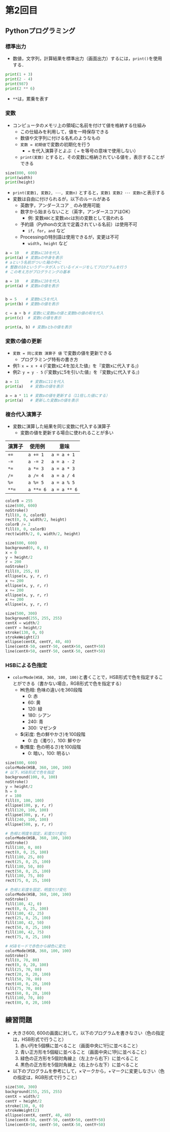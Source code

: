 # 第2回目
## Pythonプログラミング
### 標準出力

- 数値，文字列，計算結果を標準出力（画面出力）するには，```print()```を使用する．
```python
print(1 + 3)
print(2 - 4)
print(987)
print(2 ** 6)
```
- ```**```は，累乗を表す

### 変数
- コンピュータのメモリ上の領域に名前を付けて値を格納する仕組み
  - この仕組みを利用して，値を一時保存できる
  - 数値や文字列に付ける名札のようなもの
  - ```変数 = 初期値```で変数の初期化を行う
    - ```=``` を代入演算子とよぶ（ ```=``` を等号の意味で使用しない）
  - ```print(変数)``` とすると，その変数に格納されている値を，表示することができる
```python
size(800, 600)
print(width)
print(height)
```
 - ```print(変数1, 変数2, ･･･, 変数n)``` とすると，```変数1 変数2 ･･･ 変数n```と表示する
 - 変数は自由に付けられるが，以下のルールがある
   - 英数字，アンダースコア ```_``` のみ使用可能
   - 数字から始まらないこと（英字，アンダースコアはOK）
     - 例: 変数```ABC```と変数```abc```は別の変数として扱われる
   - 予約語（Pythonの文法で定義されている名前）は使用不可
     - ```if```，```for```，```and``` など
   - Processingの特別語は使用できるが，変更は不可
     - ```width```，```height``` など

```python
a = 10   # 変数aに10を代⼊
print(a) # 変数aの中身を表⽰
# aという名前がついた箱の中に
# 整数の10というデータが入っているイメージをしてプログラムを行う
# この考え方がプログラミングの基本
```

```python
a = 10   # 変数aに10を代⼊
print(a) # 変数aの値を表⽰


b = 5    # 変数bに5を代⼊
print(b) # 変数bの値を表⽰

c = a + b # 変数cに変数aの値と変数bの値の和を代⼊
print(c)  # 変数cの値を表⽰

print(a, b) # 変数aとbの値を表⽰
```

### 変数の値の更新
- ```変数 = 同じ変数 演算⼦ 値``` で変数の値を更新できる
  - プログラミング特有の書き方
- 例1: ```x = x + 4``` (『変数xに4を加えた値』を『変数xに代入する』)
- 例2: ```y = y - 5``` (『変数yに5を引いた値』を『変数yに代入する』)
```python
a = 11     # 変数aに11を代⼊
print(a)   # 変数aの値を表⽰

a = a * 11 # 変数aの値を更新する（11倍した値にする）
print(a)   # 更新した変数aの値を表示
```
### 複合代入演算子
- 変数に演算した結果を同じ変数に代入する演算子
  - 変数の値を更新する場合に使われることが多い

| 演算子 | 使用例 | 意味 | 
|-----|-----|------------| 
| ```+=```  | ```a += 1``` | ```a = a + 1```  | 
| ```-=```  | ```a -= 2``` | ```a = a - 2```  | 
| ```*=```  | ```a *= 3``` | ```a = a * 3```  | 
| ```/=```  | ```a /= 4``` | ```a = a / 4```  | 
| ```%=```  | ```a %= 5``` | ```a = a % 5```  | 
| ```**=``` | ```a **= 6``` | ```a = a ** 6``` | 

```python
colorB = 255
size(600, 600)
noStroke()
fill(0, 0, colorB)
rect(0, 0, width/2, height)
colorB /= 2
fill(0, 0, colorB)
rect(width/2, 0, width/2, height)
```

```python
size(600, 600)
background(0, 0, 0)
x = 0
y = height/2
r = 200
noStroke()
fill(0, 255, 0)
ellipse(x, y, r, r)
x += 200
ellipse(x, y, r, r)
x += 200
ellipse(x, y, r, r)
x += 200
ellipse(x, y, r, r)
```

```python
size(500, 300)
background(255, 255, 255)
centX = width/2
centY = height/2
stroke(130, 0, 0)
strokeWeight(2)
ellipse(centX, centY, 40, 40)
line(centX-50, centY-50, centX+50, centY+50)
line(centX+50, centY-50, centX-50, centY+50)
```

### HSBによる色指定
- ```colorMode(HSB, 360, 100, 100)```と書くことで，HSB形式で色を指定することができる（書かない場合，RGB形式で色を指定する）
  - **H**(色相: 色味の違い)を360段階
    - 0: 赤
    - 60: 黄
    - 120: 緑
    - 180: シアン
    - 240: 青
    - 300: マゼンタ
  - **S**(彩度: 色の鮮やかさ)を100段階
    - 0: 白（濁り），100: 鮮やか 
  - **B**(輝度: 色の明るさ)を100段階
    - 0: 暗い，100: 明るい

```python
size(600, 600)
colorMode(HSB, 360, 100, 100)
# 以下，HSB形式で色を指定
background(100, 0, 100)
noStroke()
y = height/2
h = 0
r = 100
fill(0, 100, 100)
ellipse(100, y, r, r)
fill(120, 100, 100)
ellipse(300, y, r, r)
fill(240, 100, 100)
ellipse(500, y, r, r)
```

```python
# 色相と明度を固定，彩度だけ変化
colorMode(HSB, 360, 100, 100)
noStroke()
fill(180, 0, 80)
rect(0, 0, 25, 100)
fill(180, 25, 80)
rect(25, 0, 25, 100)
fill(180, 50, 80)
rect(50, 0, 25, 100)
fill(180, 75, 80)
rect(75, 0, 25, 100)
```

```python
# 色相と彩度を固定，明度だけ変化
colorMode(HSB, 360, 100, 100)
noStroke()
fill(180, 42, 0)
rect(0, 0, 25, 100)
fill(180, 42, 25)
rect(25, 0, 25, 100)
fill(180, 42, 50)
rect(50, 0, 25, 100)
fill(180, 42, 75)
rect(75, 0, 25, 100)
```

```python
# HSBモードで赤色から緑色に変化
colorMode(HSB, 360, 100, 100)
noStroke()
fill(0, 70, 80)
rect(0, 0, 20, 100)
fill(25, 70, 80)
rect(20, 0, 20, 100)
fill(50, 70, 80)
rect(40, 0, 20, 100)
fill(75, 70, 80)
rect(60, 0, 20, 100)
fill(100, 70, 80)
rect(80, 0, 20, 100)
```

## 練習問題
- 大きさ600, 600の画面に対して，以下のプログラムを書きなさい（色の指定は，HSB形式で行うこと）
  1. 赤い円を5個横に並べること（画面中央に1行に並べること）
  2. 青い正方形を5個縦に並べること（画面中央に1列に並べること）
  3. 緑色の正方形を5個対角線上（左上から右下）に並べること
  4. 黒色の正方形を5個対角線上（右上から左下）に並べること
- 以下のプログラムを参考にして，×マークから，+マークに変更しなさい（色の指定は，RGB形式で行うこと）
```python
size(500, 300)
background(255, 255, 255)
centX = width/2
centY = height/2
stroke(130, 0, 0)
strokeWeight(2)
ellipse(centX, centY, 40, 40)
line(centX-50, centY-50, centX+50, centY+50)
line(centX+50, centY-50, centX-50, centY+50)
```
